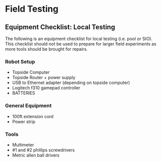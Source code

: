 # Field Testing


## Equipment Checklist: Local Testing

The following is an equipment checklist for local testing (i.e. pool or SIO). This checklist should not be used to prepare for larger field experiments as more tools should be brought for repairs.

### Robot Setup

* Topside Computer
* Topside Router + power supply
* USB to Ethernet adapter (depending on topside computer)
* Logitech f310 gamepad controller
* BATTERIES

### General Equipment

* 100ft extension cord
* Power strip


### Tools

* Multimeter
* #1 and #2 phillips screwdrivers
* Metric allen ball drivers

